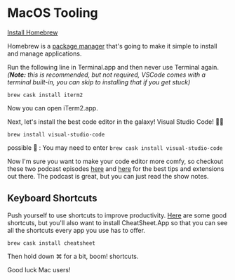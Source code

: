 # MacOS Tooling

[Install Homebrew](https://brew.sh/)

Homebrew is a [package manager](https://medium.freecodecamp.org/javascript-package-managers-101-9afd926add0a) that's going to make it simple to install and manage applications.

Run the following line in Terminal.app and then never use Terminal again. *(__Note:__ this is recommended, but not required, VSCode comes with a terminal built-in, you can skip to installing that if you get stuck)*

`brew cask install iterm2`

Now you can open iTerm2.app.

Next, let's install the best code editor in the galaxy! Visual Studio Code! 👏🏻

`brew install visual-studio-code`

possible 🐞 : You may need to enter `brew cask install visual-studio-code`

Now I'm sure you want to make your code editor more comfy, so checkout these two podcast episodes [here](https://syntax.fm/show/012/why-is-everyone-switching-to-vs-code) and [here](https://syntax.fm/show/048/vs-code-round-two) for the best tips and extensions out there. The podcast is great, but you can just read the show notes.

## Keyboard Shortcuts

Push yourself to use shortcuts to improve productivity. [Here](https://medium.com/productivity-freak/macos-keyboard-shortcuts-41c8184f65a6) are some good shortcuts, but you'll also want to install CheatSheet.App so that you can see all the shortcuts every app you use has to offer.

`brew cask install cheatsheet`

Then hold down ⌘ for a bit, boom! shortcuts.

Good luck Mac users!
